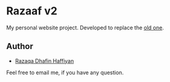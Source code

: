 # Razaaf v2

My personal website project. Developed to replace the [old one](https://razaaf.tech).

## Author
- [Razaqa Dhafin Haffiyan](https://www.linkedin.com/in/razaqa-dhafin)

Feel free to email me, if you have any question.